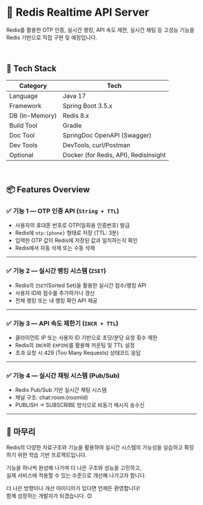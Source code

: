 # 🚀 Redis Realtime API Server

Redis를 활용한 OTP 인증, 실시간 랭킹, API 속도 제한, 실시간 채팅 등 고성능 기능을 Redis 기반으로 직접 구현 및 예정입니다.

<br/>

## 🔧 Tech Stack

| Category      | Tech                                  |
|---------------|----------------------------------------|
| Language       | Java 17                               |
| Framework      | Spring Boot 3.5.x                     |
| DB (In-Memory) | Redis 8.x                             |
| Build Tool     | Gradle                                |
| Doc Tool       | SpringDoc OpenAPI (Swagger)           |
| Dev Tools      | DevTools, curl/Postman                |
| Optional       | Docker (for Redis, API), RedisInsight |

<br/>

## 📦 Features Overview

### ✅ 기능 1 — OTP 인증 API (`String + TTL`)

- 사용자의 휴대폰 번호로 OTP(일회용 인증번호) 발급
- Redis에 `otp:{phone}` 형태로 저장 (TTL: 3분)
- 입력한 OTP 값이 Redis에 저장된 값과 일치하는지 확인
- Redis에서 자동 삭제 또는 수동 삭제

---

### ✅ 기능 2 — 실시간 랭킹 시스템 (`ZSET`)

- Redis의 `ZSET`(Sorted Set)을 활용한 실시간 점수/랭킹 API
- 사용자 ID와 점수를 추가하거나 갱신
- 전체 랭킹 또는 내 랭킹 확인 API 제공

---

### ✅ 기능 3 — API 속도 제한기 (`INCR + TTL`)

- 클라이언트 IP 또는 사용자 ID 기반으로 초당/분당 요청 횟수 제한
- Redis의 `INCR`와 `EXPIRE`를 활용해 카운팅 및 TTL 설정
- 초과 요청 시 429 (Too Many Requests) 상태코드 응답

---

### ✅ 기능 4 — 실시간 채팅 시스템 (Pub/Sub)

- Redis Pub/Sub 기반 실시간 채팅 시스템
- 채널 구조: chat:room:{roomId}
- PUBLISH → SUBSCRIBE 방식으로 비동기 메시지 송수신

---

## 🙌 마무리

Redis의 다양한 자료구조와 기능을 활용하여 실시간 시스템의 가능성을 실습하고 확장하기 위한 학습 기반 프로젝트입니다.

기능을 하나씩 완성해 나가며 더 나은 구조와 성능을 고민하고,  
실제 서비스에 적용할 수 있는 수준으로 개선해 나가고자 합니다.

더 나은 방향이나 개선 아이디어가 있다면 언제든 환영합니다!  
함께 성장하는 개발자가 되겠습니다. 😊
